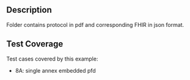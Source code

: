 ## Description

Folder contains protocol in pdf and corresponding FHIR in json format.

## Test Coverage

Test cases covered by this example:
* 8A: single annex embedded pfd
